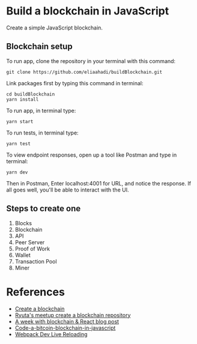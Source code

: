 # Build a blockchain in JavaScript
Create a simple JavaScript blockchain.

## Blockchain setup
To run app, clone the repository in your terminal with this command:
```
git clone https://github.com/eliaahadi/buildBlockchain.git
```
Link packages first by typing this command in terminal:
```
cd buildBlockchain
yarn install
```
To run app, in terminal type:
```
yarn start
```
To run tests, in terminal type:
```
yarn test
```
To view endpoint responses, open up a tool like Postman and type in terminal:
```
yarn dev
```

Then in Postman,
Enter localhost:4001 for URL, and notice the response.
If all goes well, you'll be able to interact with the UI.

## Steps to create one
 1. Blocks
 2. Blockchain
 3. API
 4. Peer Server
 5. Proof of Work
 6. Wallet
 7. Transaction Pool
 8. Miner

# References
- [Create a blockchain](https://www.udemy.com/build-blockchain/)
- [Ryuta's meetup create a blockchain repository](https://www.meetup.com/CodeChrysalis/events/247572273/)
- [A week with blockchain & React blog post](https://medium.com/@applification/a-week-with-the-blockchain-react-9fe33f895890)
- [Code-a-bitcoin-blockchain-in-javascript](https://blockgeeks.com/guides/code-a-bitcoin-blockchain-in-javascript/)
- [Webpack Dev Live Reloading](https://stackoverflow.com/questions/42712054/content-not-from-webpack-is-served-from-foo/42717524#42717524)